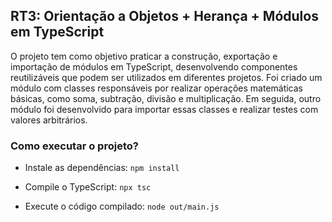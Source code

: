 ## RT3: Orientação a Objetos + Herança + Módulos em TypeScript

O projeto tem como objetivo praticar a construção, exportação e importação de módulos em TypeScript, desenvolvendo componentes reutilizáveis que podem ser utilizados em diferentes projetos. Foi criado um módulo com classes responsáveis por realizar operações matemáticas básicas, como soma, subtração, divisão e multiplicação. Em seguida, outro módulo foi desenvolvido para importar essas classes e realizar testes com valores arbitrários.

### Como executar o projeto?

- Instale as dependências: ``npm install``

- Compile o TypeScript: ``npx tsc``

- Execute o código compilado:  ``node out/main.js`` 